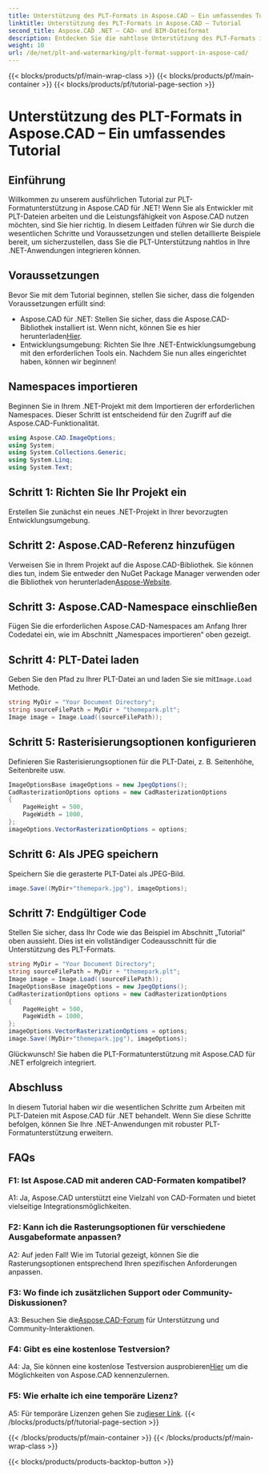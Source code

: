 ```yaml
---
title: Unterstützung des PLT-Formats in Aspose.CAD – Ein umfassendes Tutorial
linktitle: Unterstützung des PLT-Formats in Aspose.CAD – Tutorial
second_title: Aspose.CAD .NET – CAD- und BIM-Dateiformat
description: Entdecken Sie die nahtlose Unterstützung des PLT-Formats in Aspose.CAD für .NET. Befolgen Sie unsere Schritt-für-Schritt-Anleitung für die mühelose Integration von PLT-Dateien in Ihre .NET-Anwendungen.
weight: 10
url: /de/net/plt-and-watermarking/plt-format-support-in-aspose-cad/
---
```


{{< blocks/products/pf/main-wrap-class >}}
{{< blocks/products/pf/main-container >}}
{{< blocks/products/pf/tutorial-page-section >}}

# Unterstützung des PLT-Formats in Aspose.CAD – Ein umfassendes Tutorial

## Einführung

Willkommen zu unserem ausführlichen Tutorial zur PLT-Formatunterstützung in Aspose.CAD für .NET! Wenn Sie als Entwickler mit PLT-Dateien arbeiten und die Leistungsfähigkeit von Aspose.CAD nutzen möchten, sind Sie hier richtig. In diesem Leitfaden führen wir Sie durch die wesentlichen Schritte und Voraussetzungen und stellen detaillierte Beispiele bereit, um sicherzustellen, dass Sie die PLT-Unterstützung nahtlos in Ihre .NET-Anwendungen integrieren können.

## Voraussetzungen

Bevor Sie mit dem Tutorial beginnen, stellen Sie sicher, dass die folgenden Voraussetzungen erfüllt sind:
-  Aspose.CAD für .NET: Stellen Sie sicher, dass die Aspose.CAD-Bibliothek installiert ist. Wenn nicht, können Sie es hier herunterladen[Hier](https://releases.aspose.com/cad/net/).
- Entwicklungsumgebung: Richten Sie Ihre .NET-Entwicklungsumgebung mit den erforderlichen Tools ein.
Nachdem Sie nun alles eingerichtet haben, können wir beginnen!

## Namespaces importieren

Beginnen Sie in Ihrem .NET-Projekt mit dem Importieren der erforderlichen Namespaces. Dieser Schritt ist entscheidend für den Zugriff auf die Aspose.CAD-Funktionalität.
```csharp
using Aspose.CAD.ImageOptions;
using System;
using System.Collections.Generic;
using System.Linq;
using System.Text;
```

## Schritt 1: Richten Sie Ihr Projekt ein

Erstellen Sie zunächst ein neues .NET-Projekt in Ihrer bevorzugten Entwicklungsumgebung.

## Schritt 2: Aspose.CAD-Referenz hinzufügen

 Verweisen Sie in Ihrem Projekt auf die Aspose.CAD-Bibliothek. Sie können dies tun, indem Sie entweder den NuGet Package Manager verwenden oder die Bibliothek von herunterladen[Aspose-Website](https://purchase.aspose.com/buy).

## Schritt 3: Aspose.CAD-Namespace einschließen

Fügen Sie die erforderlichen Aspose.CAD-Namespaces am Anfang Ihrer Codedatei ein, wie im Abschnitt „Namespaces importieren“ oben gezeigt.

## Schritt 4: PLT-Datei laden

 Geben Sie den Pfad zu Ihrer PLT-Datei an und laden Sie sie mit`Image.Load` Methode.

```csharp
string MyDir = "Your Document Directory";
string sourceFilePath = MyDir + "themepark.plt";
Image image = Image.Load((sourceFilePath));
```

## Schritt 5: Rasterisierungsoptionen konfigurieren

Definieren Sie Rasterisierungsoptionen für die PLT-Datei, z. B. Seitenhöhe, Seitenbreite usw.

```csharp
ImageOptionsBase imageOptions = new JpegOptions();
CadRasterizationOptions options = new CadRasterizationOptions
{
    PageHeight = 500,
    PageWidth = 1000,
};
imageOptions.VectorRasterizationOptions = options;
```

## Schritt 6: Als JPEG speichern

Speichern Sie die gerasterte PLT-Datei als JPEG-Bild.

```csharp
image.Save((MyDir+"themepark.jpg"), imageOptions);
```

## Schritt 7: Endgültiger Code

Stellen Sie sicher, dass Ihr Code wie das Beispiel im Abschnitt „Tutorial“ oben aussieht. Dies ist ein vollständiger Codeausschnitt für die Unterstützung des PLT-Formats.

```csharp
string MyDir = "Your Document Directory";
string sourceFilePath = MyDir + "themepark.plt";
Image image = Image.Load((sourceFilePath));
ImageOptionsBase imageOptions = new JpegOptions();
CadRasterizationOptions options = new CadRasterizationOptions
{
    PageHeight = 500,
    PageWidth = 1000,
};
imageOptions.VectorRasterizationOptions = options;
image.Save((MyDir+"themepark.jpg"), imageOptions);
```

Glückwunsch! Sie haben die PLT-Formatunterstützung mit Aspose.CAD für .NET erfolgreich integriert.

## Abschluss

In diesem Tutorial haben wir die wesentlichen Schritte zum Arbeiten mit PLT-Dateien mit Aspose.CAD für .NET behandelt. Wenn Sie diese Schritte befolgen, können Sie Ihre .NET-Anwendungen mit robuster PLT-Formatunterstützung erweitern.

## FAQs

### F1: Ist Aspose.CAD mit anderen CAD-Formaten kompatibel?

A1: Ja, Aspose.CAD unterstützt eine Vielzahl von CAD-Formaten und bietet vielseitige Integrationsmöglichkeiten.

### F2: Kann ich die Rasterungsoptionen für verschiedene Ausgabeformate anpassen?

A2: Auf jeden Fall! Wie im Tutorial gezeigt, können Sie die Rasterungsoptionen entsprechend Ihren spezifischen Anforderungen anpassen.

### F3: Wo finde ich zusätzlichen Support oder Community-Diskussionen?

 A3: Besuchen Sie die[Aspose.CAD-Forum](https://forum.aspose.com/c/cad/19) für Unterstützung und Community-Interaktionen.

### F4: Gibt es eine kostenlose Testversion?

 A4: Ja, Sie können eine kostenlose Testversion ausprobieren[Hier](https://releases.aspose.com/) um die Möglichkeiten von Aspose.CAD kennenzulernen.

### F5: Wie erhalte ich eine temporäre Lizenz?

 A5: Für temporäre Lizenzen gehen Sie zu[dieser Link](https://purchase.aspose.com/temporary-license/).
{{< /blocks/products/pf/tutorial-page-section >}}

{{< /blocks/products/pf/main-container >}}
{{< /blocks/products/pf/main-wrap-class >}}

{{< blocks/products/products-backtop-button >}}
